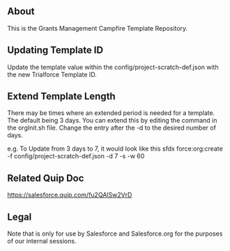 ## About

This is the Grants Management Campfire Template Repository.

## Updating Template ID

Update the template value within the config/project-scratch-def.json with the new Trialforce Template ID.

## Extend Template Length

There may be times where an extended period is needed for a template. The default being 3 days. You can extend this by editing the command in the orgInit.sh file. Change the entry after the -d to the desired number of days.

e.g. To Update from 3 days to 7, it would look like this sfdx force:org:create -f config/project-scratch-def.json -d 7 -s -w 60

## Related Quip Doc

https://salesforce.quip.com/fu2QAlSw2VrD


## Legal

Note that is only for use by Salesforce and Salesforce.org for the purposes of our internal sessions.

